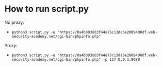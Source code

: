 # How to run script.py

No proxy:
- `python3 script.py -u "https://0a4b003803f44a75c13da5e2009400df.web-security-academy.net/cgi-bin/phpinfo.php"`

Proxy:
- `python3 script.py -u "https://0a4b003803f44a75c13da5e2009400df.web-security-academy.net/cgi-bin/phpinfo.php" -p 127.0.0.1:8080`

